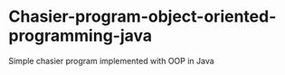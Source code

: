 # Chasier-program-object-oriented-programming-java
Simple chasier program implemented with OOP in Java
